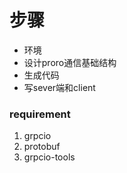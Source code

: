 # 步骤
* 环境
* 设计proro通信基础结构
* 生成代码
* 写sever端和client

### requirement
1. grpcio
2. protobuf
3. grpcio-tools

